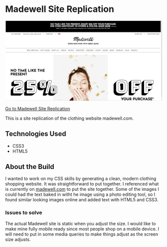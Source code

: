 # Madewell Site Replication ###

![Madewell Site replication](/assets/madewell-site.png "Madewell Site Replication")

[Go to Madewell Site Replication](https://aileenmwong.github.io/Madewell-site-replication/)

This is a site replication of the clothing website madewell.com. 

## Technologies Used ###

- CSS3  
- HTML5 

## About the Build ### 

I wanted to work on my CSS skills by generating a clean, modern clothing shopping website. It was straightforward to put together. I referenced what is currently on [madewell.com](https://www.madewell.com) to put the site together. Some of the images I could had the text baked in witht he image using a photo editing tool, so I found similar looking images online and added text with HTML5 and CSS3. 

### Issues to solve ###
The actual Madewell site is static when you adjust the size. I would like to make mine fully mobile ready since most people shop on a mobile device. I will need to put in some media queries to make things adjust as the screen size adjusts.  
